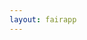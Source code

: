 ```yaml
---
layout: fairapp
---
```


<!--
<div style="text-align: center; user-select: none;">
<a href="https://appfair.app/fair#app/App-Fair"><img alt="Launch App Fair.app for macOS 12+" height="80" style="user-select: none;" src="assets/download_button.svg" /></a>
<a href="https://github.com/App-Fair/App/releases/latest/download/App-Fair-macOS.zip"><img alt="Download App Fair.app for macOS 12+" height="80" style="user-select: none;" src="assets/download_button.svg" /></a>
</div>
-->



